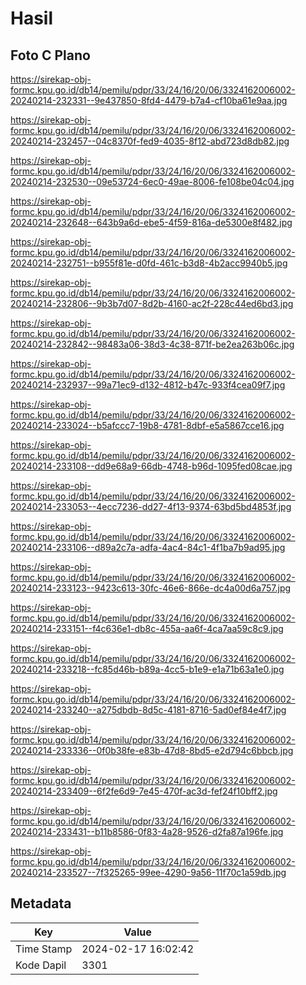 # Hasil

## Foto C Plano

https://sirekap-obj-formc.kpu.go.id/db14/pemilu/pdpr/33/24/16/20/06/3324162006002-20240214-232331--9e437850-8fd4-4479-b7a4-cf10ba61e9aa.jpg

https://sirekap-obj-formc.kpu.go.id/db14/pemilu/pdpr/33/24/16/20/06/3324162006002-20240214-232457--04c8370f-fed9-4035-8f12-abd723d8db82.jpg

https://sirekap-obj-formc.kpu.go.id/db14/pemilu/pdpr/33/24/16/20/06/3324162006002-20240214-232530--09e53724-6ec0-49ae-8006-fe108be04c04.jpg

https://sirekap-obj-formc.kpu.go.id/db14/pemilu/pdpr/33/24/16/20/06/3324162006002-20240214-232648--643b9a6d-ebe5-4f59-816a-de5300e8f482.jpg

https://sirekap-obj-formc.kpu.go.id/db14/pemilu/pdpr/33/24/16/20/06/3324162006002-20240214-232751--b955f81e-d0fd-461c-b3d8-4b2acc9940b5.jpg

https://sirekap-obj-formc.kpu.go.id/db14/pemilu/pdpr/33/24/16/20/06/3324162006002-20240214-232806--9b3b7d07-8d2b-4160-ac2f-228c44ed6bd3.jpg

https://sirekap-obj-formc.kpu.go.id/db14/pemilu/pdpr/33/24/16/20/06/3324162006002-20240214-232842--98483a06-38d3-4c38-871f-be2ea263b06c.jpg

https://sirekap-obj-formc.kpu.go.id/db14/pemilu/pdpr/33/24/16/20/06/3324162006002-20240214-232937--99a71ec9-d132-4812-b47c-933f4cea09f7.jpg

https://sirekap-obj-formc.kpu.go.id/db14/pemilu/pdpr/33/24/16/20/06/3324162006002-20240214-233024--b5afccc7-19b8-4781-8dbf-e5a5867cce16.jpg

https://sirekap-obj-formc.kpu.go.id/db14/pemilu/pdpr/33/24/16/20/06/3324162006002-20240214-233108--dd9e68a9-66db-4748-b96d-1095fed08cae.jpg

https://sirekap-obj-formc.kpu.go.id/db14/pemilu/pdpr/33/24/16/20/06/3324162006002-20240214-233053--4ecc7236-dd27-4f13-9374-63bd5bd4853f.jpg

https://sirekap-obj-formc.kpu.go.id/db14/pemilu/pdpr/33/24/16/20/06/3324162006002-20240214-233106--d89a2c7a-adfa-4ac4-84c1-4f1ba7b9ad95.jpg

https://sirekap-obj-formc.kpu.go.id/db14/pemilu/pdpr/33/24/16/20/06/3324162006002-20240214-233123--9423c613-30fc-46e6-866e-dc4a00d6a757.jpg

https://sirekap-obj-formc.kpu.go.id/db14/pemilu/pdpr/33/24/16/20/06/3324162006002-20240214-233151--f4c636e1-db8c-455a-aa6f-4ca7aa59c8c9.jpg

https://sirekap-obj-formc.kpu.go.id/db14/pemilu/pdpr/33/24/16/20/06/3324162006002-20240214-233218--fc85d46b-b89a-4cc5-b1e9-e1a71b63a1e0.jpg

https://sirekap-obj-formc.kpu.go.id/db14/pemilu/pdpr/33/24/16/20/06/3324162006002-20240214-233240--a275dbdb-8d5c-4181-8716-5ad0ef84e4f7.jpg

https://sirekap-obj-formc.kpu.go.id/db14/pemilu/pdpr/33/24/16/20/06/3324162006002-20240214-233336--0f0b38fe-e83b-47d8-8bd5-e2d794c6bbcb.jpg

https://sirekap-obj-formc.kpu.go.id/db14/pemilu/pdpr/33/24/16/20/06/3324162006002-20240214-233409--6f2fe6d9-7e45-470f-ac3d-fef24f10bff2.jpg

https://sirekap-obj-formc.kpu.go.id/db14/pemilu/pdpr/33/24/16/20/06/3324162006002-20240214-233431--b11b8586-0f83-4a28-9526-d2fa87a196fe.jpg

https://sirekap-obj-formc.kpu.go.id/db14/pemilu/pdpr/33/24/16/20/06/3324162006002-20240214-233527--7f325265-99ee-4290-9a56-11f70c1a59db.jpg


## Metadata

| Key        | Value               |
| ---------- | ------------------- |
| Time Stamp | 2024-02-17 16:02:42 |
| Kode Dapil | 3301                |



